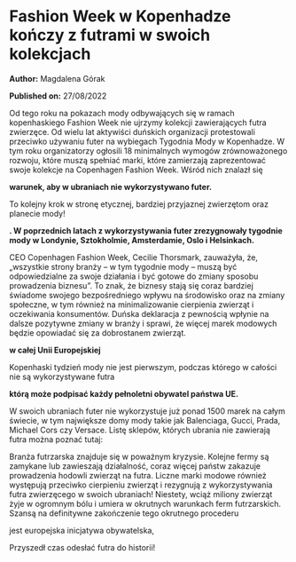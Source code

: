 # Fashion Week w Kopenhadze kończy z futrami w swoich kolekcjach

**Author:** Magdalena Górak

**Published on:** <span class="ml-10 mb-10">27/08/2022</span>

Od tego roku na pokazach mody odbywających się w ramach kopenhaskiego Fashion Week nie ujrzymy kolekcji zawierających futra zwierzęce. Od wielu lat aktywiści duńskich organizacji protestowali przeciwko używaniu futer na wybiegach Tygodnia Mody w Kopenhadze. W tym roku organizatorzy ogłosili 18 minimalnych wymogów zrównoważonego rozwoju, które muszą spełniać marki, które zamierzają zaprezentować swoje kolekcje na Copenhagen Fashion Week. Wśród nich znalazł się

**warunek, aby w ubraniach nie wykorzystywano futer.**

To kolejny krok w stronę etycznej, bardziej przyjaznej zwierzętom oraz planecie mody!

**. W poprzednich latach z wykorzystywania futer zrezygnowały tygodnie mody w Londynie, Sztokholmie, Amsterdamie, Oslo i Helsinkach.**

CEO Copenhagen Fashion Week, Cecilie Thorsmark, zauważyła, że, „wszystkie strony branży – w tym tygodnie mody – muszą być odpowiedzialne za swoje działania i być gotowe do zmiany sposobu prowadzenia biznesu”. To znak, że biznesy stają się coraz bardziej świadome swojego bezpośredniego wpływu na środowisko oraz na zmiany społeczne, w tym również na minimalizowanie cierpienia zwierząt i oczekiwania konsumentów. Duńska deklaracja z pewnością wpłynie na dalsze pozytywne zmiany w branży i sprawi, że więcej marek modowych będzie opowiadać się za dobrostanem zwierząt.

**w całej Unii Europejskiej**

Kopenhaski tydzień mody nie jest pierwszym, podczas którego w całości nie są wykorzystywane futra

**którą może podpisać każdy pełnoletni obywatel państwa UE.**

W swoich ubraniach futer nie wykorzystuje już ponad 1500 marek na całym świecie, w tym największe domy mody takie jak Balenciaga, Gucci, Prada, Michael Cors czy Versace. Listę sklepów, których ubrania nie zawierają futra można poznać tutaj:

Branża futrzarska znajduje się w poważnym kryzysie. Kolejne fermy są zamykane lub zawieszają działalność, coraz więcej państw zakazuje prowadzenia hodowli zwierząt na futra. Liczne marki modowe również występują przeciwko cierpieniu zwierząt i rezygnują z wykorzystywania futra zwierzęcego w swoich ubraniach! Niestety, wciąż miliony zwierząt żyje w ogromnym bólu i umiera w okrutnych warunkach ferm futrzarskich. Szansą na definitywne zakończenie tego okrutnego procederu

jest europejska inicjatywa obywatelska,

Przyszedł czas odesłać futra do historii!

